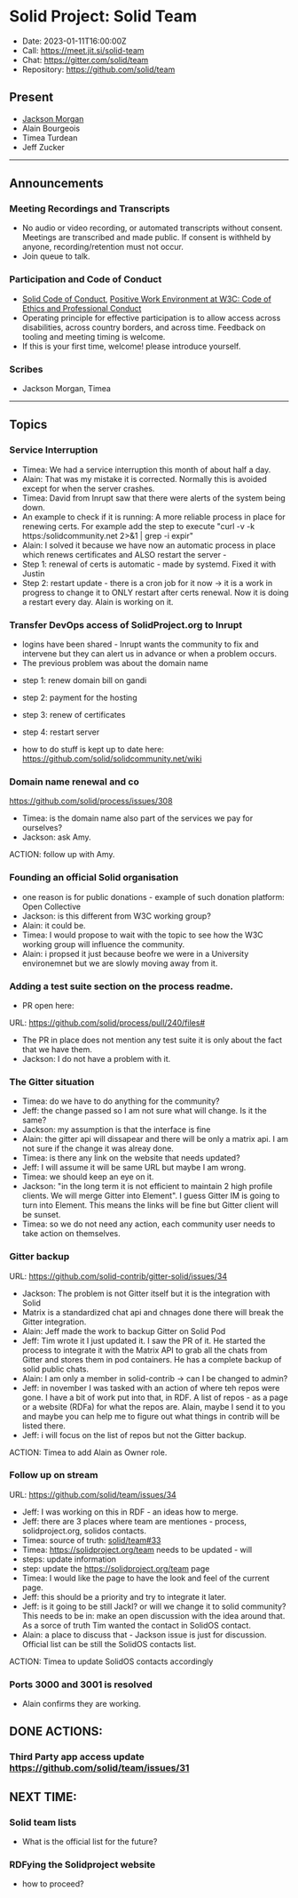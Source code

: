 # Solid Project: Solid Team

* Date: 2023-01-11T16:00:00Z
* Call: <https://meet.jit.si/solid-team>
* Chat: <https://gitter.com/solid/team>
* Repository: <https://github.com/solid/team>

## Present

* [Jackson Morgan](https://jackson.solidcommunity.net/profile/card#me)
* Alain Bourgeois
* Timea Turdean
* Jeff Zucker

---

## Announcements

### Meeting Recordings and Transcripts

* No audio or video recording, or automated transcripts without consent.
  Meetings are transcribed and made public. If consent is withheld by anyone,
  recording/retention must not occur.
* Join queue to talk.

### Participation and Code of Conduct

* [Solid Code of
  Conduct](https://github.com/solid/process/blob/main/code-of-conduct.md),
  [Positive Work Environment at W3C: Code of Ethics and Professional
  Conduct](https://www.w3.org/Consortium/cepc/)
* Operating principle for effective participation is to allow access across
  disabilities, across country borders, and across time. Feedback on tooling and
  meeting timing is welcome.
* If this is your first time, welcome! please introduce yourself.

### Scribes

* Jackson Morgan, Timea

---

## Topics

### Service Interruption
- Timea: We had a service interruption this month of about half a day.
- Alain: That was my mistake it is corrected. Normally this is avoided except for when the server crashes.
- Timea: David from Inrupt saw that there were alerts of the system being down.
- An example to check if it is running: A more reliable process in place for renewing certs. For example add the step to execute "curl -v -k https:/solidcommunity.net 2>&1 | grep -i expir"
- Alain: I solved it because we have now an automatic process in place which renews certificates and ALSO restart the server - 
- Step 1: renewal of certs is automatic - made by systemd. Fixed it with Justin
- Step 2: restart update - there is a cron job for it now -> it is a work in progress to change it to ONLY restart after certs renewal. Now it is doing a restart every day. Alain is working on it.


### Transfer DevOps access of SolidProject.org to Inrupt
* logins have been shared - Inrupt wants the community to fix and intervene but they can alert us in advance or when a problem occurs.
* The previous problem was about the domain name
- step 1: renew domain bill on gandi
- step 2: payment for the hosting
- step 3: renew of certificates
- step 4: restart server

- how to do stuff is kept up to date here: https://github.com/solid/solidcommunity.net/wiki
 
### Domain name renewal and co
<https://github.com/solid/process/issues/308>
* Timea: is the domain name also part of the services we pay for ourselves?
* Jackson: ask Amy.

ACTION: follow up with Amy.

### Founding an official Solid organisation 
* one reason is for public donations - example of such donation platform: Open Collective
* Jackson: is this different from W3C working group?
* Alain: it could be. 
* Timea: I would propose to wait with the topic to see how the W3C working group will influence the community.
* Alain: i propsed it just because beofre we were in a University environemnet but we are slowly moving away from it. 

### Adding a test suite section on the process readme. 
* PR open here: 

URL: https://github.com/solid/process/pull/240/files#

* The PR in place does not mention any test suite it is only about the fact that we have them.
* Jackson: I do not have a problem with it. 

### The Gitter situation
* Timea: do we have to do anything for the community?
* Jeff: the change passed so I am not sure what will change. Is it the same?
* Jackson: my assumption is that the interface is fine
* Alain: the gitter api will dissapear and there will be only a matrix api. I am not sure if the change it was alreay done.
* Timea: is there any link on the website that needs updated?
* Jeff: I will assume it will be same URL but maybe I am wrong. 
* Timea: we should keep an eye on it.
* Jackson: "in the long term it is not efficient to maintain 2 high profile clients. We will merge Gitter into Element". I guess Gitter IM is going to turn into Element. This means the links will be fine but Gitter client will be sunset.
* Timea: so we do not need any action, each community user needs to take action on themselves.

### Gitter backup
URL: https://github.com/solid-contrib/gitter-solid/issues/34
* Jackson: The problem is not Gitter itself but it is the integration with Solid
* Matrix is a standardized chat api and chnages done there will break the Gitter integration.
* Alain: Jeff made the work to backup Gitter on Solid Pod
* Jeff: Tim wrote it I just updated it. I saw the PR of it. He started the process to integrate it with the Matrix API to grab all the chats from Gitter and stores them in pod containers. He has a complete backup of solid public chats.
* Alain: I am only a member in solid-contrib -> can I be changed to admin?
* Jeff: in november I was tasked with an action of where teh repos were gone. I have a bit of work put into that, in RDF. A list of repos - as a page or a website (RDFa) for what the repos are. Alain, maybe I send it to you and maybe you can help me to figure out what things in contrib will be listed there.
* Jeff: i will focus on the list of repos but not the Gitter backup. 

ACTION: Timea to add Alain as Owner role.

### Follow up on stream 
URL: https://github.com/solid/team/issues/34
* Jeff: I was working on this in RDF - an ideas how to merge.
* Jeff: there are 3 places where team are mentiones - process, solidproject.org, solidos contacts.
* Timea: source of truth: [solid/team#33](https://github.com/solid/team/issues/33)
* Timea: https://solidproject.org/team needs to be updated - will 
* steps: update information
* step: update the https://solidproject.org/team page
* Timea: I would like the page to have the look and feel of the current page.
* Jeff: this should be a priority and try to integrate it later.
* Jeff: is it going to be still Jackl? or will we change it to solid community? This needs to be in: make an open discussion with the idea around that. As a sorce of truth Tim wanted the contact in SolidOS contact. 
* Alain: a place to discuss that - Jackson issue is just for discussion. Official list can be still the SolidOS contacts list.

ACTION: Timea to update SolidOS contacts accordingly


### Ports 3000 and 3001 is resolved
* Alain confirms they are working.

## DONE ACTIONS:

### Third Party app access update <https://github.com/solid/team/issues/31>


## NEXT TIME:

### Solid team lists
* What is the official list for the future?

### RDFying the Solidproject website
* how to proceed?
